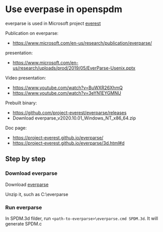 # Use everpase in openspdm

everparse is used in Microsoft project [everest](https://www.microsoft.com/en-us/research/project/project-everest-verified-secure-implementations-https-ecosystem/)

Publication on everparse: 
- https://www.microsoft.com/en-us/research/publication/everparse/ 

presentation: 
- https://www.microsoft.com/en-us/research/uploads/prod/2019/05/EverParse-Usenix.pptx 

Video presentation:
- https://www.youtube.com/watch?v=BuWXR26XhmQ 
- https://www.youtube.com/watch?v=3eYN1EYGMNU 

Prebuilt binary: 
- https://github.com/project-everest/everparse/releases 
- Download everparse_v2020.10.01_Windows_NT_x86_64.zip

Doc page: 
- https://project-everest.github.io/everparse/ 
- https://project-everest.github.io/everparse/3d.html#d 

## Step by step

### Download everparse

Download [everparse](https://github.com/project-everest/everparse/releases/download/v2020.10.01/everparse_v2020.10.01_Windows_NT_x86_64.zip)

Unzip it, such as C:\everparse

### Run everparse

In SPDM.3d filder, run `<path-to-everparse>\everparse.cmd SPDM.3d`. It will generate SPDM.c
